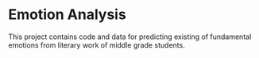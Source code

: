 # Emotion Analysis

This project contains code and data for predicting existing of fundamental emotions from literary work of middle grade students. 
